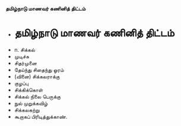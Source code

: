 **தமிழ்நாடு மாணவர் கணினித் திட்டம்**
- # தமிழ்நாடு மாணவர் கணினித் திட்டம்
- n. சிக்கல்
- முடிச்சு
- சிதர்முனை
- தேய்ந்து சிதைந்து ஓரம்
- (வினை) சிக்கலராக்கு
- குழப்பு
- சிக்கிக்கொள்
- சிக்கல் நிலை பெருக்கு
- நுல் முறுக்கவிழ்
- சிக்கலகற்று
- கூறாகப் பிரிடித்துக்காண்.

